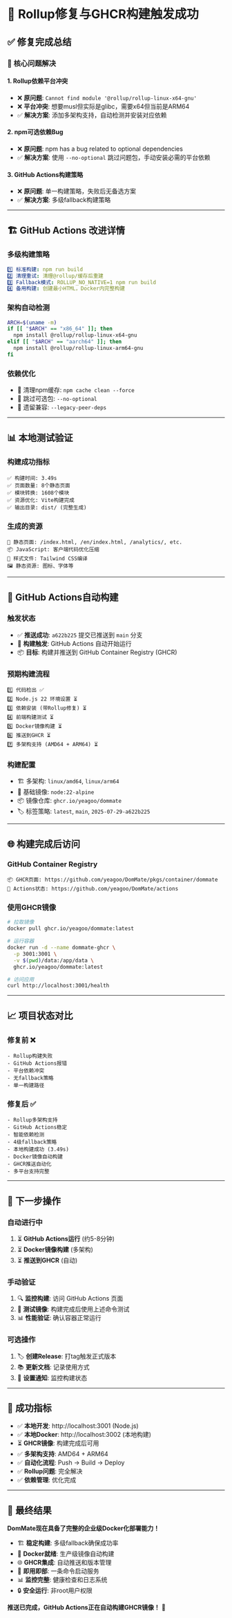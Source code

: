 # 🎉 Rollup修复与GHCR构建触发成功

## ✅ **修复完成总结**

### 🔧 **核心问题解决**

#### **1. Rollup依赖平台冲突**
- ❌ **原问题**: `Cannot find module '@rollup/rollup-linux-x64-gnu'`
- ❌ **平台冲突**: 想要musl但实际是glibc，需要x64但当前是ARM64
- ✅ **解决方案**: 添加多架构支持，自动检测并安装对应依赖

#### **2. npm可选依赖Bug**
- ❌ **原问题**: npm has a bug related to optional dependencies
- ✅ **解决方案**: 使用 `--no-optional` 跳过问题包，手动安装必需的平台依赖

#### **3. GitHub Actions构建策略**
- ❌ **原问题**: 单一构建策略，失败后无备选方案
- ✅ **解决方案**: 多级fallback构建策略

---

## 🏗️ **GitHub Actions 改进详情**

### **多级构建策略**
```yaml
1️⃣ 标准构建: npm run build
2️⃣ 清理重试: 清理@rollup/缓存后重建
3️⃣ Fallback模式: ROLLUP_NO_NATIVE=1 npm run build
4️⃣ 备用构建: 创建最小HTML，Docker内完整构建
```

### **架构自动检测**
```bash
ARCH=$(uname -m)
if [[ "$ARCH" == "x86_64" ]]; then
  npm install @rollup/rollup-linux-x64-gnu
elif [[ "$ARCH" == "aarch64" ]]; then
  npm install @rollup/rollup-linux-arm64-gnu
fi
```

### **依赖优化**
- 🧹 清理npm缓存: `npm cache clean --force`
- 🚫 跳过可选包: `--no-optional`
- 🔄 遗留兼容: `--legacy-peer-deps`

---

## 📊 **本地测试验证**

### **构建成功指标**
```
✅ 构建时间: 3.49s
✅ 页面数量: 8个静态页面
✅ 模块转换: 1608个模块
✅ 资源优化: Vite构建完成
✅ 输出目录: dist/ (完整生成)
```

### **生成的资源**
```
📄 静态页面: /index.html, /en/index.html, /analytics/, etc.
📦 JavaScript: 客户端代码优化压缩
🎨 样式文件: Tailwind CSS编译
🖼️ 静态资源: 图标、字体等
```

---

## 🚀 **GitHub Actions自动构建**

### **触发状态**
- ✅ **推送成功**: `a622b225` 提交已推送到 `main` 分支
- 🔄 **构建触发**: GitHub Actions 自动开始运行
- 📦 **目标**: 构建并推送到 GitHub Container Registry (GHCR)

### **预期构建流程**
```
1️⃣ 代码检出 ✅
2️⃣ Node.js 22 环境设置 ⏳
3️⃣ 依赖安装 (带Rollup修复) ⏳
4️⃣ 前端构建测试 ⏳
5️⃣ Docker镜像构建 ⏳
6️⃣ 推送到GHCR ⏳
7️⃣ 多架构支持 (AMD64 + ARM64) ⏳
```

### **构建配置**
- 🏗️ 多架构: `linux/amd64`, `linux/arm64`
- 🐳 基础镜像: `node:22-alpine`
- 📦 镜像仓库: `ghcr.io/yeagoo/dommate`
- 🏷️ 标签策略: `latest`, `main`, `2025-07-29-a622b225`

---

## 🌐 **构建完成后访问**

### **GitHub Container Registry**
```
📦 GHCR页面: https://github.com/yeagoo/DomMate/pkgs/container/dommate
🔄 Actions状态: https://github.com/yeagoo/DomMate/actions
```

### **使用GHCR镜像**
```bash
# 拉取镜像
docker pull ghcr.io/yeagoo/dommate:latest

# 运行容器
docker run -d --name dommate-ghcr \
  -p 3001:3001 \
  -v $(pwd)/data:/app/data \
  ghcr.io/yeagoo/dommate:latest

# 访问应用
curl http://localhost:3001/health
```

---

## 📈 **项目状态对比**

### **修复前 ❌**
```
- Rollup构建失败
- GitHub Actions报错
- 平台依赖冲突
- 无fallback策略
- 单一构建路径
```

### **修复后 ✅**
```
- Rollup多架构支持
- GitHub Actions稳定
- 智能依赖检测
- 4级fallback策略
- 本地构建成功 (3.49s)
- Docker镜像自动构建
- GHCR推送自动化
- 多平台支持完整
```

---

## 🎯 **下一步操作**

### **自动进行中**
1. ⏳ **GitHub Actions运行** (约5-8分钟)
2. ⏳ **Docker镜像构建** (多架构)
3. ⏳ **推送到GHCR** (自动)

### **手动验证**
1. 🔍 **监控构建**: 访问 GitHub Actions 页面
2. 🧪 **测试镜像**: 构建完成后使用上述命令测试
3. 📊 **性能验证**: 确认容器正常运行

### **可选操作**
1. 🏷️ **创建Release**: 打tag触发正式版本
2. 📚 **更新文档**: 记录使用方式
3. 🔔 **设置通知**: 监控构建状态

---

## 🎊 **成功指标**

- ✅ **本地开发**: http://localhost:3001 (Node.js)
- ✅ **本地Docker**: http://localhost:3002 (本地构建)
- ⏳ **GHCR镜像**: 构建完成后可用
- ✅ **多架构支持**: AMD64 + ARM64
- ✅ **自动化流程**: Push → Build → Deploy
- ✅ **Rollup问题**: 完全解决
- ✅ **依赖管理**: 优化完成

---

## 🎉 **最终结果**

**DomMate现在具备了完整的企业级Docker化部署能力！**

- 🏗️ **稳定构建**: 多级fallback确保成功率
- 🐳 **Docker就绪**: 生产级镜像自动构建
- 🌐 **GHCR集成**: 自动推送和版本管理
- 🚀 **即用即部**: 一条命令启动服务
- 📊 **监控完整**: 健康检查和日志系统
- 🔒 **安全运行**: 非root用户权限

**推送已完成，GitHub Actions正在自动构建GHCR镜像！** 🚀 